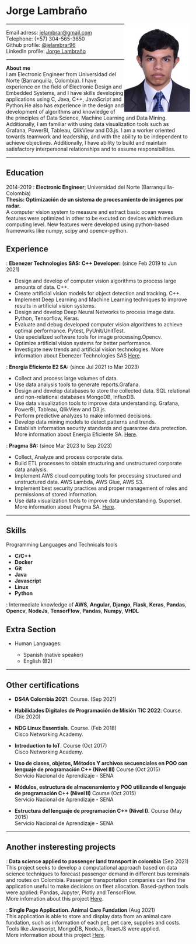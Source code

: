Jorge Lambraño
============

<img style="float: right;" src="media/jelambrar.jpg" width="180">

-------------------     ----------------------------
Email adress:                   <jelambrar@gmail.com>  
Telephone:                        (+57) 304-565-3650  
Github profile:                       [@jelambrar96](https://github.com/jelambrar96)  
LinkedIn profile:                     [Jorge Lambraño](https://www.linkedin.com/in/jorge-lambra%C3%B1o-a64662157/)
-------------------     ----------------------------

**About me**  
I am Electronic Engineer from Universidad del Norte (Barranquilla, Colombia). I have experience on the
field of Electronic Design and Embedded Systems, and I have skills developing applications
using C, Java, C++, JavaScript and Python.He also has experience in the design and development of algorithms 
and knowledge of the principles of Data Science, Machine Learning and Data Mining. 
Additionally, I am familiar with using data visualization tools such as Grafana, PowerBI, Tableau, QlikView and D3.js. 
I am a worker oriented towards teamwork and leadership, and with the ability to be independent to achieve objectives. 
Additionally, I have ability to build and maintain satisfactory interpersonal relationships and to assume responsibilities.

-------------------     ----------------------------

Education
---------

2014-2019
:   **Electronic Engineer**; Universidad del Norte 
    (Barranquilla-Colombia)  
    **Thesis: Optimización de un sistema de procesamiento de imágenes 
    por radar.**  
    A computer vision system to measure and extract basic ocean waves features
    were optimized in other to be excuted on devices which medium computing 
    level. New features were developed using python-based frameworks like
    numpy, scipy and opencv-python.     


Experience
----------

:   **Ebenezer Technologies SAS: C++ Developer:** (since Feb 2019 to Jun 2021)   
- Design and develop of computer vision algorithms to process large amounts of data. C++.
- Create artificial vision models for object detection and tracking. C++.
- Implement Deep Learning and Machine Learning techniques to improve results in artificial vision systems.
- Design and develop Deep Neural Networks to process image data. Python, Tensorflow, Keras.
- Evaluate and debug developed computer vision algorithms to achieve optimal performance. Pytest, PyUnit/UnitTest.
- Use specialized software tools for image processing.Opencv. 
- Optimize artificial vision systems for better performance. 
- Investigate new trends and artificial vision technologies.
    More information about Ebenezer Technologies SAS [Here](https://ebenezertechs.com/).

: **Energia Eficiente E2 SA:** (since Jul 2021 to Mar 2023)    
- Collect and process large volumes of data.
- Use data analysis tools to generate reports.Grafana. 
- Design and develop databases to store the collected data. SQL relational and non-relational databases MongoDB, InfluxDB.
- Use data visualization tools to improve data understanding. Grafana, PowerBI, Tableau, QlikView and D3.js.
- Perform predictive analyzes to make informed decisions.
- Develop data mining models to detect patterns and trends.
- Establish information security standards and guarantee data protection.
    More information about Energia Eficiente SA. [Here](https://www.e2energiaeficiente.com/).

: **Pragma SA:** (since Mar 2023 to Sep 2023)    
- Collect, Analyze and process corporate data.
- Build ETL processes to obtain structuring and unstructured corporate data analysis.
- Implement AWS cloud computing tools for processing structured and unstructured data. AWS Lambda, AWS Glue, AWS S3.
- Implement best security practices and proper management of roles and permissions of stored information.
- Use data visualization tools to improve data understanding. Superset.
    More information about Pragma SA. [Here](https://www.pragma.com/).

-------------------     ----------------------------

Skills
--------------------

Programming Languages and Technicals tools

- **C/C++**   
- **Docker** 
- **Git** 
- **Java**
- **Javascript**
- **Linux**
- **Python**

:   Intermediate knowledge of **AWS**, **Angular**, **Django**,
    **Flask**, **Keras**, **Pandas**, **Opencv**,
    **NodeJs**, **TensorFlow**, **Pandas**, **Numpy**, **VHDL**

Extra Section
----------------------------------------

* Human Languages:

    * Spanish (native speaker)
    * English (B2)

-------------------     ----------------------------

Other certifications
----------------------------------------

*   **DS4A Colombia 2021**: Course. (Sep 2021) 

*   **Habilidades Digitales de Programación de Misión TIC 2022**: Course. (Dic 2020)

*   **NDG Linux Essentials**. Course. (Feb 2018)  
    Cisco Networking Academy.

*   **Introduction to IoT**. Course (Oct 2017)  
    Cisco Networking Academy.

*   **Uso de clases, objetos, Métodos Y archivos secuenciales 
    en POO con lenguaje de programación C++ (Nivel III)** Course (Oct 2015)    
    Servicio Nacional de Aprendizaje - SENA

*   **Módulos, estructura de almacenamiento y POO utilizando el
    lenguaje de programación C++ (Nivel II)** Course (Oct 2015)  
    Servicio Nacional de Aprendizaje - SENA

*   **Estructura del lenguaje de programación C++ (Nivel I)**. 
    Course (May 2015)  
     Servicio Nacional de Aprendizaje - SENA
 
-------------------     ----------------------

Another insteresting projects
----------------------------------------

: **Data science applied to passenger land transport in colombia** (Sep 2021)  
This project seeks to develop a computational approach based on data science techniques to forecast passenger demand in different bus terminals and routes on Colombia. Passenger transportation companies can find the application useful to make decisions on fleet allocation. Based-python tools were applied: Pandas, Jupyter, Plotly and TensorFlow.   
More infomation about this project [Here](https://github.com/andiazo/ds4a_team81).

: **Single Page Application. Animal Care Fundation** (Aug 2021)  
This application is able to store and display data from an animal care fundation, such as information of each pet, pet care, supplies and costs. Tools like Javascript, MongoDB, NodeJs, ReactJS were applied.  
More information about this project [Here](https://github.com/srendonv/animal-care-foundation).
